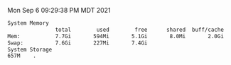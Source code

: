 Mon Sep  6 09:29:38 PM MDT 2021
```bash
System Memory
               total        used        free      shared  buff/cache   available
Mem:           7.7Gi       594Mi       5.1Gi       8.0Mi       2.0Gi       6.8Gi
Swap:          7.6Gi       227Mi       7.4Gi
System Storage
657M	.
```
